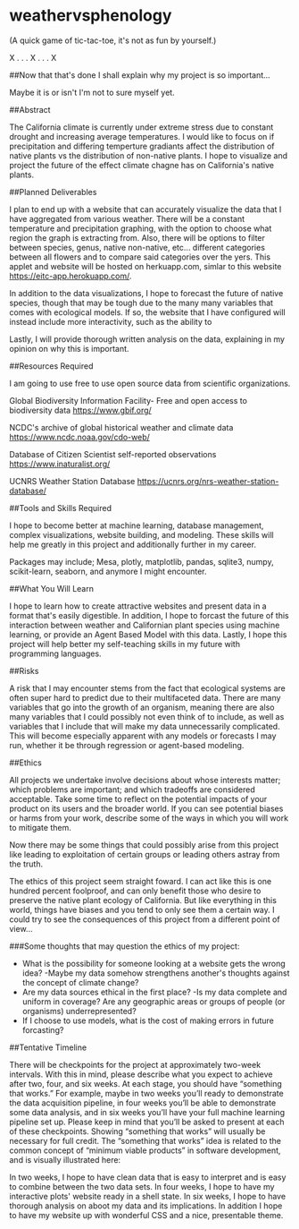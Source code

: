 # weathervsphenology

(A quick game of tic-tac-toe, it's not as fun by yourself.)

X . .
. X .
. . X

##Now that that's done I shall explain why my project is so important...

Maybe it is or isn't I'm not to sure myself yet.

##Abstract

The California climate is currently under extreme stress due to constant drought and increasing average temperatures. I would like to focus on if precipitation and differing temperture gradiants affect the distribution of native plants vs the distribution of non-native plants. I hope to visualize and project the future of the effect climate chagne has on California's native plants.

##Planned Deliverables

I plan to end up with a website that can accurately visualize the data that I have aggregated from various weather. There will be a constant temperature and precipitation graphing, with the option to choose what region the graph is extracting from. Also, there will be options to filter between species, genus, native non-native, etc... different categories between all flowers and to compare said categories over the yers. This applet and website will be hosted on herkuapp.com, simlar to this website https://eitc-app.herokuapp.com/. 

In addition to the data visualizations, I hope to forecast the future of native species, though that may be tough due to the many many variables that comes with ecological models. If so, the website that I have configured will instead include more interactivity, such as the ability to 

Lastly, I will provide thorough written analysis on the data, explaining in my opinion on why this is important.

##Resources Required

I am going to use free to use open source data from scientific organizations. 

Global Biodiversity Information Facility-
Free and open access to biodiversity data
https://www.gbif.org/

NCDC's archive of global historical weather and climate data
https://www.ncdc.noaa.gov/cdo-web/

Database of Citizen Scientist self-reported observations 
https://www.inaturalist.org/

UCNRS Weather Station Database
https://ucnrs.org/nrs-weather-station-database/

##Tools and Skills Required

I hope to become better at machine learning, database management, complex visualizations, website building, and modeling. These skills will help me greatly in this project and additionally further in my career.

Packages may include; Mesa, plotly, matplotlib, pandas, sqlite3, numpy, scikit-learn, seaborn, and anymore I might encounter.

##What You Will Learn

I hope to learn how to create attractive websites and present data in a format that's easily digestible. In addition, I hope to forcast the future of this interaction between weather and Californian plant species using machine learning, or provide an Agent Based Model with this data. Lastly, I hope this project will help better my self-teaching skills in my future with programming languages. 


##Risks

A risk that I may encounter stems from the fact that ecological systems are often super hard to predict due to their multifaceted data. There are many variables that go into the growth of an organism, meaning there are also many variables that I could possibly not even think of to include, as well as variables that I include that will make my data unnecessarily complicated. This will become especially apparent with any models or forecasts I may run, whether it be through regression or agent-based modeling.

##Ethics

All projects we undertake involve decisions about whose interests matter; which problems are important; and which tradeoffs are considered acceptable. Take some time to reflect on the potential impacts of your product on its users and the broader world. If you can see potential biases or harms from your work, describe some of the ways in which you will work to mitigate them. 

Now there may be some things that could possibly arise from this project like leading to exploitation of certain groups or leading others astray from the truth.

The ethics of this project seem straight foward. I can act like this is one hundred percent foolproof, and can only benefit those who desire to preserve the native plant ecology of California. But like everything in this world, things have biases and you tend to only see them a certain way. I could try to see the consequences of this project from a different point of view...

###Some thoughts that may question the ethics of my project:

- What is the possibility for someone looking at a website gets the wrong idea?
    -Maybe my data somehow strengthens another's thoughts against the concept of climate change? 
- Are my data sources ethical in the first place? 
    -Is my data complete and uniform in coverage? Are any geographic areas or groups of people (or organisms) underrepresented? 
- If I choose to use models, what is the cost of making errors in future forcasting?

##Tentative Timeline

There will be checkpoints for the project at approximately two-week intervals. With this in mind, please describe what you expect to achieve after two, four, and six weeks. At each stage, you should have “something that works.” For example, maybe in two weeks you’ll ready to demonstrate the data acquisition pipeline, in four weeks you’ll be able to demonstrate some data analysis, and in six weeks you’ll have your full machine learning pipeline set up. Please keep in mind that you’ll be asked to present at each of these checkpoints. Showing “something that works” will usually be necessary for full credit. The “something that works” idea is related to the common concept of “minimum viable products” in software development, and is visually illustrated here:

In two weeks, I hope to have clean data that is easy to interpret and is easy to combine between the two data sets. 
In four weeks, I hope to have my interactive plots' website ready in a shell state.
In six weeks, I hope to have thorough analysis on aboot my data and its implications. In addition I hope to have my website up with wonderful CSS and a nice, presentable theme.

